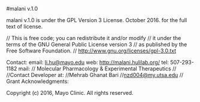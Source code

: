 #malani v.1.0

malani v.1.0 is under the GPL Version 3 License.
October 2016.
for the full text of license.

//    This is free code; you can redistribute it and/or modify
//    it under the terms of the GNU General Public License version 3 
//    as published by the Free Software Foundation.
//    http://www.gnu.org/licenses/gpl-3.0.txt


Contact:
email: li.hu@mayo.edu
web: http://malani.hulilab.org/
tel: 507-293-1182
mail: 
//    Molecular Pharmacology & Experimental Therapeutics
//
//Contact Developer at:
//Mehrab Ghanat Bari
//nzd004@my.utsa.edu
//
Grant Acknowledgments:

Copyright (c) 2016, Mayo Clinic. All rights reserved.


